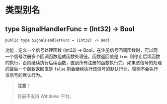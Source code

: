 # 类型别名

## type SignalHandlerFunc = (Int32) -> Bool

```cangjie
public type SignalHandlerFunc = (Int32) -> Bool
```

功能：定义一个信号处理函数 (Int32) -> Bool，在注册信号回调函数时，可以同一个信号注册多个回调函数组成函数处理链。函数返回值是 `true` 则停止后续函数的执行，否则继续执行后续函数，直到所有注册的函数执行完。如果该信号的处理的最后一个函数返回值是 `false` 则会继续执行该信号的默认行为，否则不会执行该信号的默认行为。

> **注意：**
>
> 目前不支持 Windows 平台。